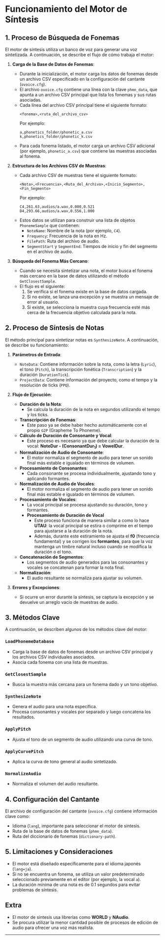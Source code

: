 # Funcionamiento del Motor de Síntesis

## 1. Proceso de Búsqueda de Fonemas
El motor de síntesis utiliza un banco de voz para generar una voz sintetizada. A continuación, se describe el flujo de cómo trabaja el motor:

1. **Carga de la Base de Datos de Fonemas**:
   - Durante la inicialización, el motor carga los datos de fonemas desde un archivo CSV especificado en la configuración del cantante (`ovoice.cfg`).
   - El archivo `ovoice.cfg` contiene una línea con la clave `phmn_data`, que apunta a un archivo CSV principal que lista los fonemas y sus rutas asociadas.
   - Cada línea del archivo CSV principal tiene el siguiente formato:
     ```
     <fonema>,<ruta_del_archivo_csv>
     ```
     Por ejemplo:
     ```
     a,phonetics_folder/phonetic_a.csv
     k,phonetics_folder/phonetic_k.csv
     ```
   - Para cada fonema listado, el motor carga un archivo CSV adicional (por ejemplo, `phonetic_a.csv`) que contiene las muestras asociadas al fonema.

2. **Estructura de los Archivos CSV de Muestras**:
   - Cada archivo CSV de muestras tiene el siguiente formato:
     ```
     <Nota>,<Frecuencia>,<Ruta_del_Archivo>,<Inicio_Segmento>,<Fin_Segmento>
     ```
     Por ejemplo:
     ```
     C4,261.63,audios/a.wav,0.000,0.521
     D4,293.66,audios/a.wav,0.556,1.000
     ```
   - Estos datos se utilizan para construir una lista de objetos `PhonemeSample` que contienen:
     - `NoteName`: Nombre de la nota (por ejemplo, `C4`).
     - `Frequency`: Frecuencia de la nota en Hz.
     - `FilePath`: Ruta del archivo de audio.
     - `SegmentStart` y `SegmentEnd`: Tiempos de inicio y fin del segmento en el archivo de audio.

3. **Búsqueda del Fonema Más Cercano**:
   - Cuando se necesita sintetizar una nota, el motor busca el fonema más cercano en la base de datos utilizando el método `GetClosestSample`.
   - El flujo es el siguiente:
     1. Se verifica si el fonema existe en la base de datos cargada.
     2. Si no existe, se lanza una excepción y se muestra un mensaje de error al usuario.
     3. Si existe, se selecciona la muestra cuya frecuencia esté más cerca de la frecuencia objetivo calculada para la nota.

## 2. Proceso de Síntesis de Notas
El método principal para sintetizar notas es `SynthesizeNote`. A continuación, se describe su funcionamiento:

1. **Parámetros de Entrada**:
   - `NoteData`: Contiene información sobre la nota, como la letra (`Lyric`), el tono (`Pitch`), la transcripción fonética (`Transcription`) y la duración (`DurationTick`).
   - `ProjectData`: Contiene información del proyecto, como el tempo y la resolución de ticks (`PPQ`).

2. **Flujo de Ejecución**:
   - **Duración de la Nota**:
     - Se calcula la duración de la nota en segundos utilizando el tempo y los ticks.
   - **Transcripción de Fonemas**:
     - Este paso ya se debe haber hecho automáticamente con el propio `G2P` (Grapheme To Phoneme).
   - **Cálculo de Duración de Consonante y Vocal**:
     - Este proceso es necesario ya que debe calcular la duración de la vocal: **NoteDur - (ConsonantDur<sub>1</sub>) = VowelDur**.
   - **Normalización de Audio de Consonante**:
     - El motor normaliza el segmento de audio para tener un sonido final más estable e igualado en términos de volumen.
   - **Procesamiento de Consonantes**:
     - Cada consonante se procesa individualmente, ajustando tono y aplicando formantes.
   - **Normalización de Audio de Vocales**:
     - El motor normaliza el segmento de audio para tener un sonido final más estable e igualado en términos de volumen.
   - **Procesamiento de Vocales**:
     - La vocal principal se procesa ajustando su duración, tono y formantes.
     - **Procesamiento de Duración de Vocal**  
        - Este proceso funciona de manera similar a como lo hace **UTAU**: la vocal principal se estira o comprime en el tiempo para ajustarse a la duración de la nota.  
        - Además, durante este estiramiento se ajusta el **f0** (frecuencia fundamental) y se corrigen los **formantes**, para que la voz mantenga un timbre natural incluso cuando se modifica la duración o el tono.
   - **Concatenación de Segmentos**:
     - Los segmentos de audio generados para las consonantes y vocales se concatenan para formar la nota final.
   - **Normalización**:
     - El audio resultante se normaliza para ajustar su volumen.

3. **Errores y Excepciones**:
   - Si ocurre un error durante la síntesis, se captura la excepción y se devuelve un arreglo vacío de muestras de audio.

## 3. Métodos Clave
A continuación, se describen algunos de los métodos clave del motor:

### `LoadPhonemeDatabase`
- Carga la base de datos de fonemas desde un archivo CSV principal y los archivos CSV individuales asociados.
- Asocia cada fonema con una lista de muestras.

### `GetClosestSample`
- Busca la muestra más cercana para un fonema dado y un tono objetivo.

### `SynthesizeNote`
- Genera el audio para una nota específica.
- Procesa consonantes y vocales por separado y luego concatena los resultados.

### `ApplyPitch`
- Ajusta el tono de un segmento de audio utilizando una curva de tono.

### `ApplyCurvePitch`
- Aplica la curva de tono general al audio sintetizado.

### `NormalizeAudio`
- Normaliza el volumen del audio resultante.

## 4. Configuración del Cantante
El archivo de configuración del cantante (`ovoice.cfg`) contiene información clave como:
- Idioma (`lang`), importante para seleccionar el motor de síntesis.
- Ruta de la base de datos de fonemas (`phmn_data`).
- Ruta del diccionario de fonemas (`dictionary-path`).

## 5. Limitaciones y Consideraciones
- El motor está diseñado específicamente para el idioma japonés (`lang=ja`).
- Si no se encuentra un fonema, se utiliza un valor predeterminado seleccionado previamente en el editor (por ejemplo, la vocal `a`).
- La duración mínima de una nota es de 0.1 segundos para evitar problemas de síntesis.

## Extra
- El motor de síntesis usa librerías como **WORLD** y **NAudio**.  
- Se procura utilizar la menor cantidad posible de procesos de edición de audio para ofrecer una voz más realista.
---
